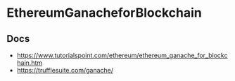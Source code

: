 # EthereumGanacheforBlockchain


## Docs
- https://www.tutorialspoint.com/ethereum/ethereum_ganache_for_blockchain.htm
- https://trufflesuite.com/ganache/

